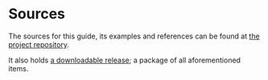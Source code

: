# Sources
The sources for this guide, its examples and references can be found at [the project repository][repo].

It also holds [a downloadable release][release]; a package of all aforementioned items. 

[repo]: https://github.com/fifth-postulate/postscript-whisperer
[release]: https://github.com/fifth-postulate/postscript-whisperer/releases